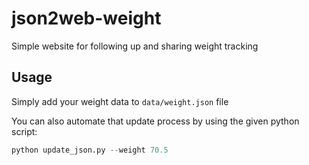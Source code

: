 # json2web-weight
Simple website for following up and sharing weight tracking

## Usage
Simply add your weight data to `data/weight.json` file

You can also automate that update process by using the given python script:

```python
python update_json.py --weight 70.5
```
